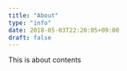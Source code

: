 ```yaml
---
title: "About"
type: "info"
date: 2018-05-03T22:20:05+09:00
draft: false
---
```


This is about contents
